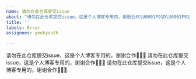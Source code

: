 ```yaml
---
name: 请勿在此仓库提交issue
about: "请勿在此仓库提交issue，这是个人博客专用的，谢谢合作\U0001F91D\U0001F91D\U0001F91D"
title: ''
labels: Error
assignees: geekyouth

---
```


请勿在此仓库提交issue，这是个人博客专用的，谢谢合作🤝🤝🤝
请勿在此仓库提交issue，这是个人博客专用的，谢谢合作🤝🤝🤝
请勿在此仓库提交issue，这是个人博客专用的，谢谢合作🤝🤝🤝
